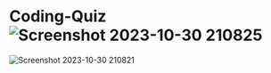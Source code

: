 # Coding-Quiz![Screenshot 2023-10-30 210825](https://github.com/NickLeeCode/Coding-Quiz/assets/78667085/96c9c2b1-4ffb-420b-a1a1-435d9a2227a1)
![Screenshot 2023-10-30 210821](https://github.com/NickLeeCode/Coding-Quiz/assets/78667085/a8c8e792-938b-45aa-a83e-390df7cc2686)
